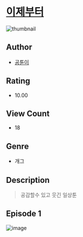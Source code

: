 # [이제부터](https://comic.naver.com/challenge/list?titleId=810847)
![thumbnail](https://image-comic.pstatic.net/user_contents_data/challenge_comic/2023/05/24/367093/upload_7076342712193594675_480x623.jpeg)

## Author
- [공툰이](https://comic.naver.com/artistTitle?id=367093)

## Rating
- 10.00

## View Count
- 18

## Genre
- 개그

## Description
> 공감할수 있고 웃긴 일상툰


## Episode 1
![image](https://image-comic.pstatic.net/user_contents_data/challenge_comic/2023/05/24/367093/upload_4135206294559744564.jpeg)
